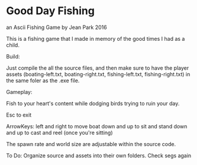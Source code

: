 # Good Day Fishing
an Ascii Fishing Game
by Jean Park
2016

This is a fishing game that I made in memory of the good times I had as a child.

Build:

Just compile the all the source files, and then make sure to have the player assets 
(boating-left.txt, boating-right.txt, fishing-left.txt, fishing-right.txt) 
in the same foler as the .exe file.

Gameplay:

  Fish to your heart's content while dodging birds trying to ruin your day.
  
  Esc to exit
  
  ArrowKeys:
    left and right to move boat
    down and up to sit and stand
    down and up to cast and reel (once you're sitting)

The spawn rate and world size are adjustable within the source code.

To Do:
Organize source and assets into their own folders.
Check segs again

